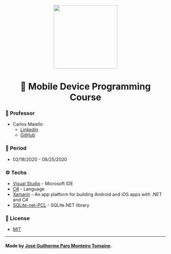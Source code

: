 <div align="center">
    <img src="https://pbs.twimg.com/profile_images/1076179654321586176/5Dy0g8kH_400x400.jpg" height="200">
</div>

<h1 align="center">
    📱 Mobile Device Programming Course
</h1>

### 👨 Professor

- Carlos Maiello
  - [Linkedin](https://www.linkedin.com/in/carlos-maiello-b2844822/)
  - [GitHub](https://github.com/carlosmaiello)

### 📆 Period

- 02/18/2020 - 08/25/2020

### ⚙ Techs

- [Visual Studio](https://visualstudio.microsoft.com/pt-br/) - Microsoft IDE
- [C#](https://docs.microsoft.com/pt-br/dotnet/csharp/) - Language
- [Xamarin](https://dotnet.microsoft.com/apps/xamarin) - An app platform for building Android and iOS apps with .NET and C#
- [SQLite-net-PCL](https://docs.microsoft.com/pt-br/xamarin/android/data-cloud/data-access/using-sqlite-orm) - SQLite.NET library

### 📗 License

- [MIT](LICENSE)

---

#### Made by [José Guilherme Paro Monteiro Tomaine](https://www.linkedin.com/in/jos%C3%A9-guilherme-paro-monteiro-tomaine/).
